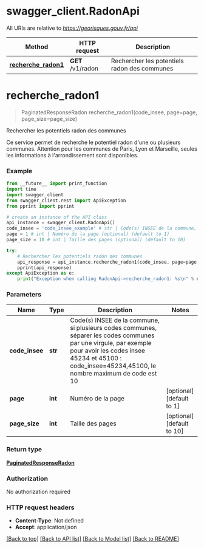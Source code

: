 # swagger_client.RadonApi

All URIs are relative to *https://georisques.gouv.fr/api*

Method | HTTP request | Description
------------- | ------------- | -------------
[**recherche_radon1**](RadonApi.md#recherche_radon1) | **GET** /v1/radon | Rechercher les potentiels radon des communes

# **recherche_radon1**
> PaginatedResponseRadon recherche_radon1(code_insee, page=page, page_size=page_size)

Rechercher les potentiels radon des communes

Ce service permet de recherche le potentiel radon d'une ou plusieurs communes. Attention pour les communes de Paris, Lyon et Marseille, seules les informations à  l'arrondissement sont disponibles.

### Example
```python
from __future__ import print_function
import time
import swagger_client
from swagger_client.rest import ApiException
from pprint import pprint

# create an instance of the API class
api_instance = swagger_client.RadonApi()
code_insee = 'code_insee_example' # str | Code(s) INSEE de la commune, si plusieurs codes communes, séparer les codes communes par une virgule, par exemple pour avoir les codes insee 45234 et 45100 : code_insee=45234,45100, le nombre maximum de code est 10
page = 1 # int | Numéro de la page (optional) (default to 1)
page_size = 10 # int | Taille des pages (optional) (default to 10)

try:
    # Rechercher les potentiels radon des communes
    api_response = api_instance.recherche_radon1(code_insee, page=page, page_size=page_size)
    pprint(api_response)
except ApiException as e:
    print("Exception when calling RadonApi->recherche_radon1: %s\n" % e)
```

### Parameters

Name | Type | Description  | Notes
------------- | ------------- | ------------- | -------------
 **code_insee** | **str**| Code(s) INSEE de la commune, si plusieurs codes communes, séparer les codes communes par une virgule, par exemple pour avoir les codes insee 45234 et 45100 : code_insee&#x3D;45234,45100, le nombre maximum de code est 10 | 
 **page** | **int**| Numéro de la page | [optional] [default to 1]
 **page_size** | **int**| Taille des pages | [optional] [default to 10]

### Return type

[**PaginatedResponseRadon**](PaginatedResponseRadon.md)

### Authorization

No authorization required

### HTTP request headers

 - **Content-Type**: Not defined
 - **Accept**: application/json

[[Back to top]](#) [[Back to API list]](../README.md#documentation-for-api-endpoints) [[Back to Model list]](../README.md#documentation-for-models) [[Back to README]](../README.md)

